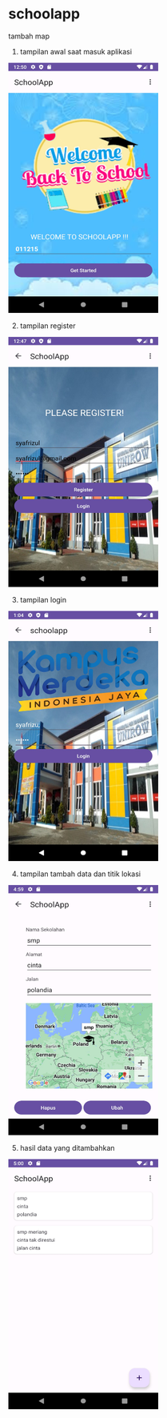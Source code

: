 # schoolapp
 tambah map 

 1. tampilan awal saat masuk aplikasi

 <img src="https://github.com/Syafrizul018/schoolapp/blob/main/home.jpeg" width=300 height=500>

 2. tampilan register

<img src="https://github.com/Syafrizul018/schoolapp/blob/main/register.jpeg" width=300 height=500>

3. tampilan login

<img src="https://github.com/Syafrizul018/schoolapp/blob/main/login.jpeg" width=300 height=500>

4. tampilan tambah data dan titik lokasi

<img src="https://github.com/Syafrizul018/schoolapp/blob/main/create%20(2).jpeg" width=300 height=500>

5. hasil data yang ditambahkan

<img src="https://github.com/Syafrizul018/schoolapp/blob/main/hasil.jpeg" width=300 height=500>
